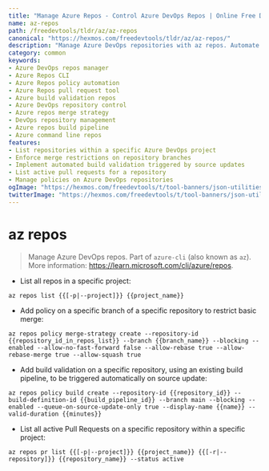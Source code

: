```yaml
---
title: "Manage Azure Repos - Control Azure DevOps Repos | Online Free DevTools by Hexmos"
name: az-repos
path: /freedevtools/tldr/az/az-repos
canonical: "https://hexmos.com/freedevtools/tldr/az/az-repos/"
description: "Manage Azure DevOps repositories with az repos. Automate policy creation, build validation, and pull request management effortlessly. Free online tool, no registration required."
category: common
keywords:
- Azure DevOps repos manager
- Azure Repos CLI
- Azure Repos policy automation
- Azure Repos pull request tool
- Azure build validation repos
- Azure DevOps repository control
- Azure repos merge strategy
- DevOps repository management
- Azure repos build pipeline
- Azure command line repos
features:
- List repositories within a specific Azure DevOps project
- Enforce merge restrictions on repository branches
- Implement automated build validation triggered by source updates
- List active pull requests for a repository
- Manage policies on Azure DevOps repositories
ogImage: "https://hexmos.com/freedevtools/t/tool-banners/json-utilities-banner.png"
twitterImage: "https://hexmos.com/freedevtools/t/tool-banners/json-utilities-banner.png"
---
```


# az repos

> Manage Azure DevOps repos.
> Part of `azure-cli` (also known as `az`).
> More information: <https://learn.microsoft.com/cli/azure/repos>.

- List all repos in a specific project:

`az repos list {{[-p|--project]}} {{project_name}}`

- Add policy on a specific branch of a specific repository to restrict basic merge:

`az repos policy merge-strategy create --repository-id {{repository_id_in_repos_list}} --branch {{branch_name}} --blocking --enabled --allow-no-fast-forward false --allow-rebase true --allow-rebase-merge true --allow-squash true`

- Add build validation on a specific repository, using an existing build pipeline, to be triggered automatically on source update:

`az repos policy build create --repository-id {{repository_id}} --build-definition-id {{build_pipeline_id}} --branch main --blocking --enabled --queue-on-source-update-only true --display-name {{name}} --valid-duration {{minutes}}`

- List all active Pull Requests on a specific repository within a specific project:

`az repos pr list {{[-p|--project]}} {{project_name}} {{[-r|--repository]}} {{repository_name}} --status active`
